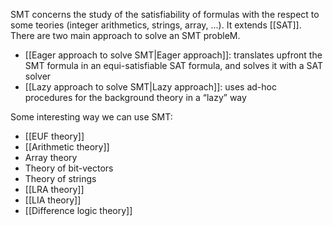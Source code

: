 SMT concerns the study of the satisfiability of formulas with the respect to some teories (integer arithmetics, strings, array, ...).
It extends [[SAT]]. 
There are two main approach to solve an SMT probleM.
- [[Eager approach to solve SMT|Eager approach]]: translates upfront the SMT formula in an equi-satisfiable SAT formula, and solves it with a SAT solver
- [[Lazy approach to solve SMT|Lazy approach]]: uses ad-hoc procedures for the background theory in a “lazy” way

Some interesting way we can use SMT:
- [[EUF theory]]
- [[Arithmetic theory]]
- Array theory
- Theory of bit-vectors
- Theory of strings
- [[LRA theory]]
- [[LIA theory]]
- [[Difference logic theory]]